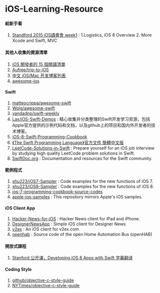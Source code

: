 # iOS-Learning-Resource <br/>

#### 給新手看
1. [Standford 2015 iOS讀書會 week1](http://www.slideshare.net/deeplovepan/standford-2015-ios-week1-1logistics-ios-8-overview-2-more-xcode-and-swift-mvc) : 1.Logistics, iOS 8 Overview 2. More Xcode and Swift, MVC

#### 其他人收集的資源清單
1. [iOS 開發者的 15 個閱讀清單](http://punnode.com/archives/28835)
2. [Aufree/trip-to-iOS](https://github.com/Aufree/trip-to-iOS)
3. [中文 iOS/Mac 开发博客列表](https://github.com/tangqiaoboy/iOSBlogCN)
4. [awesome-ios](https://github.com/vsouza/awesome-ios#plugins)

#### Swift
1. [matteocrippa/awesome-swift](https://github.com/matteocrippa/awesome-swift)
2. [Wolg/awesome-swift](https://github.com/Wolg/awesome-swift)
2. [vandadnp/swift-weekly](https://github.com/vandadnp/swift-weekly)
3. [Lax/iOS-Swift-Demos](https://github.com/Lax/iOS-Swift-Demos) : 精心收集并分类整理的Swift开发学习资源，包括Apple官方提供的示例代码和文档，以及github上的项目和国内外开发者的技术博客。
4. [iOS-8-Swift-Programming-Cookbook](https://github.com/vandadnp/iOS-8-Swift-Programming-Cookbook)
5. [《The Swift Programming Language》官方文件  簡體中文版](https://www.gitbook.com/book/numbbbbb/-the-swift-programming-language-/details)
6. [LeetCode-Solutions-in-Swift](https://github.com/diwu/LeetCode-Solutions-in-Swift) : Prepare yourself for an iOS job interview by studying high quality LeetCode problem solutions in Swift.
7. [SwiftDoc.org](http://swiftdoc.org) : Documentation and resources for the Swift community.

#### 範例程式
1. [shu223/iOS7-Sampler](https://github.com/shu223/iOS7-Sampler) : Code examples for the new functions of iOS 7.
2. [shu223/iOS8-Sampler](https://github.com/shu223/iOS8-Sampler) : Code examples for the new functions of iOS 8.
3. [ios-7-programming-cookbook-source-codes](https://github.com/vandadnp/ios-7-programming-cookbook-source-codes)
4. [apple-ios-samples](https://github.com/robovm/apple-ios-samples) : This repository mirrors Apple's iOS samples.

#### iOS Client App
1. [Hacker-News-for-iOS](https://github.com/mmackh/Hacker-News-for-iOS) : Hacker News client for iPad and iPhone.
2. [DesignerNewsApp](https://github.com/MengTo/DesignerNewsApp) : Simple iOS client for Designer News
3. [v2ex](https://github.com/singro/v2ex) : An iOS client for v2ex.com
4. [openhab](https://github.com/openhab/openhab) : Source code of the open Home Automation Bus (openHAB)

#### 開放式課程
1. [Stanford 公开课，Developing iOS 8 Apps with Swift 字幕翻译](https://github.com/x140yu/Developing_iOS_8_Apps_With_Swift)

#### Coding Style
1. [github/objective-c-style-guide](raywenderlich/objective-c-style-guide)
2. [NYTimes/objective-c-style-guide](spotify/ios-style)
